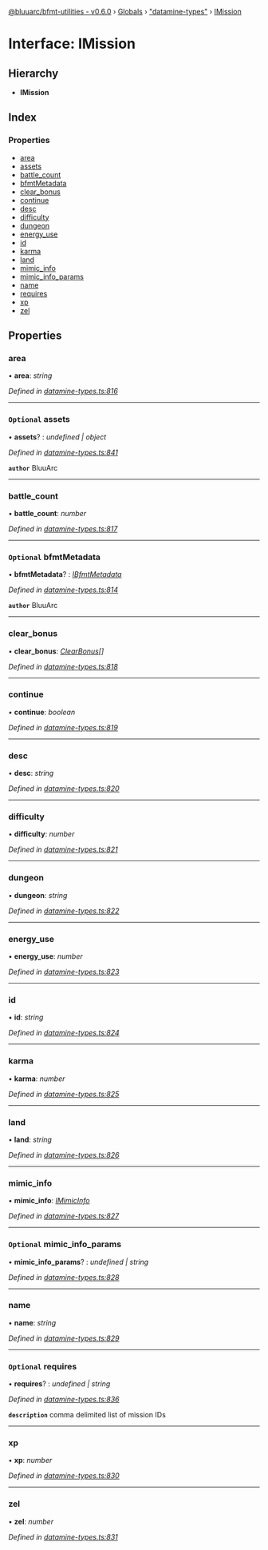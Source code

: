 [@bluuarc/bfmt-utilities - v0.6.0](../README.md) › [Globals](../globals.md) › ["datamine-types"](../modules/_datamine_types_.md) › [IMission](_datamine_types_.imission.md)

# Interface: IMission

## Hierarchy

* **IMission**

## Index

### Properties

* [area](_datamine_types_.imission.md#area)
* [assets](_datamine_types_.imission.md#optional-assets)
* [battle_count](_datamine_types_.imission.md#battle_count)
* [bfmtMetadata](_datamine_types_.imission.md#optional-bfmtmetadata)
* [clear_bonus](_datamine_types_.imission.md#clear_bonus)
* [continue](_datamine_types_.imission.md#continue)
* [desc](_datamine_types_.imission.md#desc)
* [difficulty](_datamine_types_.imission.md#difficulty)
* [dungeon](_datamine_types_.imission.md#dungeon)
* [energy_use](_datamine_types_.imission.md#energy_use)
* [id](_datamine_types_.imission.md#id)
* [karma](_datamine_types_.imission.md#karma)
* [land](_datamine_types_.imission.md#land)
* [mimic_info](_datamine_types_.imission.md#mimic_info)
* [mimic_info_params](_datamine_types_.imission.md#optional-mimic_info_params)
* [name](_datamine_types_.imission.md#name)
* [requires](_datamine_types_.imission.md#optional-requires)
* [xp](_datamine_types_.imission.md#xp)
* [zel](_datamine_types_.imission.md#zel)

## Properties

###  area

• **area**: *string*

*Defined in [datamine-types.ts:816](https://github.com/BluuArc/bfmt-utilities/blob/master/src/datamine-types.ts#L816)*

___

### `Optional` assets

• **assets**? : *undefined | object*

*Defined in [datamine-types.ts:841](https://github.com/BluuArc/bfmt-utilities/blob/master/src/datamine-types.ts#L841)*

**`author`** BluuArc

___

###  battle_count

• **battle_count**: *number*

*Defined in [datamine-types.ts:817](https://github.com/BluuArc/bfmt-utilities/blob/master/src/datamine-types.ts#L817)*

___

### `Optional` bfmtMetadata

• **bfmtMetadata**? : *[IBfmtMetadata](_datamine_types_.ibfmtmetadata.md)*

*Defined in [datamine-types.ts:814](https://github.com/BluuArc/bfmt-utilities/blob/master/src/datamine-types.ts#L814)*

**`author`** BluuArc

___

###  clear_bonus

• **clear_bonus**: *[ClearBonus](../modules/_datamine_types_.md#clearbonus)[]*

*Defined in [datamine-types.ts:818](https://github.com/BluuArc/bfmt-utilities/blob/master/src/datamine-types.ts#L818)*

___

###  continue

• **continue**: *boolean*

*Defined in [datamine-types.ts:819](https://github.com/BluuArc/bfmt-utilities/blob/master/src/datamine-types.ts#L819)*

___

###  desc

• **desc**: *string*

*Defined in [datamine-types.ts:820](https://github.com/BluuArc/bfmt-utilities/blob/master/src/datamine-types.ts#L820)*

___

###  difficulty

• **difficulty**: *number*

*Defined in [datamine-types.ts:821](https://github.com/BluuArc/bfmt-utilities/blob/master/src/datamine-types.ts#L821)*

___

###  dungeon

• **dungeon**: *string*

*Defined in [datamine-types.ts:822](https://github.com/BluuArc/bfmt-utilities/blob/master/src/datamine-types.ts#L822)*

___

###  energy_use

• **energy_use**: *number*

*Defined in [datamine-types.ts:823](https://github.com/BluuArc/bfmt-utilities/blob/master/src/datamine-types.ts#L823)*

___

###  id

• **id**: *string*

*Defined in [datamine-types.ts:824](https://github.com/BluuArc/bfmt-utilities/blob/master/src/datamine-types.ts#L824)*

___

###  karma

• **karma**: *number*

*Defined in [datamine-types.ts:825](https://github.com/BluuArc/bfmt-utilities/blob/master/src/datamine-types.ts#L825)*

___

###  land

• **land**: *string*

*Defined in [datamine-types.ts:826](https://github.com/BluuArc/bfmt-utilities/blob/master/src/datamine-types.ts#L826)*

___

###  mimic_info

• **mimic_info**: *[IMimicInfo](_datamine_types_.imimicinfo.md)*

*Defined in [datamine-types.ts:827](https://github.com/BluuArc/bfmt-utilities/blob/master/src/datamine-types.ts#L827)*

___

### `Optional` mimic_info_params

• **mimic_info_params**? : *undefined | string*

*Defined in [datamine-types.ts:828](https://github.com/BluuArc/bfmt-utilities/blob/master/src/datamine-types.ts#L828)*

___

###  name

• **name**: *string*

*Defined in [datamine-types.ts:829](https://github.com/BluuArc/bfmt-utilities/blob/master/src/datamine-types.ts#L829)*

___

### `Optional` requires

• **requires**? : *undefined | string*

*Defined in [datamine-types.ts:836](https://github.com/BluuArc/bfmt-utilities/blob/master/src/datamine-types.ts#L836)*

**`description`** comma delimited list of mission IDs

___

###  xp

• **xp**: *number*

*Defined in [datamine-types.ts:830](https://github.com/BluuArc/bfmt-utilities/blob/master/src/datamine-types.ts#L830)*

___

###  zel

• **zel**: *number*

*Defined in [datamine-types.ts:831](https://github.com/BluuArc/bfmt-utilities/blob/master/src/datamine-types.ts#L831)*

